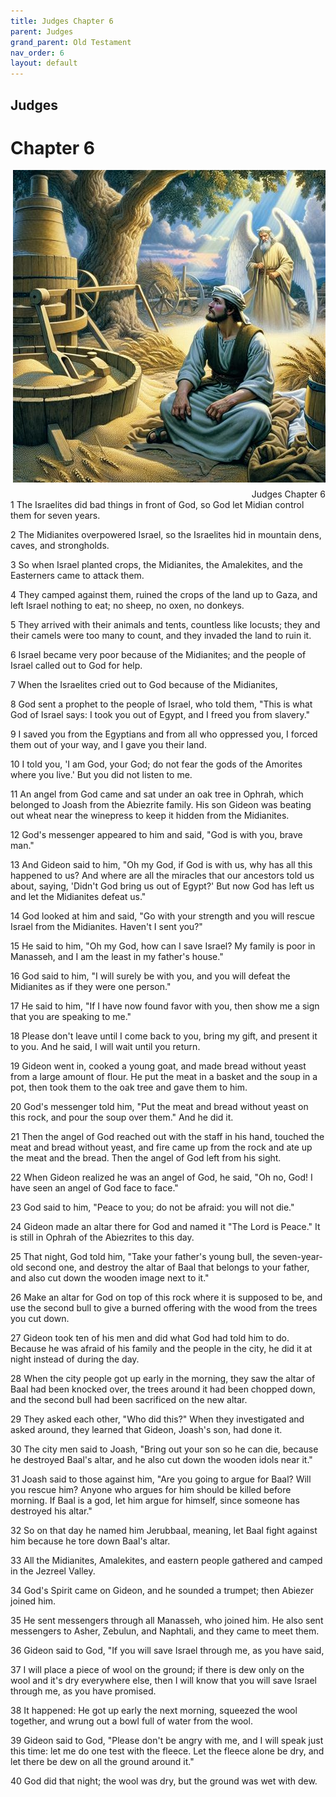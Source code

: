 ```yaml
---
title: Judges Chapter 6
parent: Judges
grand_parent: Old Testament
nav_order: 6
layout: default
---
```


## Judges

# Chapter 6

<div style="clear: both; text-align: right;">
    <img src="/assets/Image/Judges/500/6.jpg" alt="Judges Chapter 6" class="chapter-image" style="max-width: 100%; height: auto; float: right; margin: 0 0 10px 10px; padding-left: 10%;">
    <figcaption style="font-size: 14px;">Judges Chapter 6</figcaption>
</div>
1 The Israelites did bad things in front of God, so God let Midian control them for seven years.

2 The Midianites overpowered Israel, so the Israelites hid in mountain dens, caves, and strongholds.

3 So when Israel planted crops, the Midianites, the Amalekites, and the Easterners came to attack them.

4 They camped against them, ruined the crops of the land up to Gaza, and left Israel nothing to eat; no sheep, no oxen, no donkeys.

5 They arrived with their animals and tents, countless like locusts; they and their camels were too many to count, and they invaded the land to ruin it.

6 Israel became very poor because of the Midianites; and the people of Israel called out to God for help.

7 When the Israelites cried out to God because of the Midianites,

8 God sent a prophet to the people of Israel, who told them, "This is what God of Israel says: I took you out of Egypt, and I freed you from slavery."

9 I saved you from the Egyptians and from all who oppressed you, I forced them out of your way, and I gave you their land.

10 I told you, 'I am God, your God; do not fear the gods of the Amorites where you live.' But you did not listen to me.

11 An angel from God came and sat under an oak tree in Ophrah, which belonged to Joash from the Abiezrite family. His son Gideon was beating out wheat near the winepress to keep it hidden from the Midianites.

12 God's messenger appeared to him and said, "God is with you, brave man."

13 And Gideon said to him, "Oh my God, if God is with us, why has all this happened to us? And where are all the miracles that our ancestors told us about, saying, 'Didn't God bring us out of Egypt?' But now God has left us and let the Midianites defeat us."

14 God looked at him and said, "Go with your strength and you will rescue Israel from the Midianites. Haven't I sent you?"

15 He said to him, "Oh my God, how can I save Israel? My family is poor in Manasseh, and I am the least in my father's house."

16 God said to him, "I will surely be with you, and you will defeat the Midianites as if they were one person."

17 He said to him, "If I have now found favor with you, then show me a sign that you are speaking to me."

18 Please don't leave until I come back to you, bring my gift, and present it to you. And he said, I will wait until you return.

19 Gideon went in, cooked a young goat, and made bread without yeast from a large amount of flour. He put the meat in a basket and the soup in a pot, then took them to the oak tree and gave them to him.

20 God's messenger told him, "Put the meat and bread without yeast on this rock, and pour the soup over them." And he did it.

21 Then the angel of God reached out with the staff in his hand, touched the meat and bread without yeast, and fire came up from the rock and ate up the meat and the bread. Then the angel of God left from his sight.

22 When Gideon realized he was an angel of God, he said, "Oh no, God! I have seen an angel of God face to face."

23 God said to him, "Peace to you; do not be afraid: you will not die."

24 Gideon made an altar there for God and named it "The Lord is Peace." It is still in Ophrah of the Abiezrites to this day.

25 That night, God told him, "Take your father's young bull, the seven-year-old second one, and destroy the altar of Baal that belongs to your father, and also cut down the wooden image next to it."

26 Make an altar for God on top of this rock where it is supposed to be, and use the second bull to give a burned offering with the wood from the trees you cut down.

27 Gideon took ten of his men and did what God had told him to do. Because he was afraid of his family and the people in the city, he did it at night instead of during the day.

28 When the city people got up early in the morning, they saw the altar of Baal had been knocked over, the trees around it had been chopped down, and the second bull had been sacrificed on the new altar.

29 They asked each other, "Who did this?" When they investigated and asked around, they learned that Gideon, Joash's son, had done it.

30 The city men said to Joash, "Bring out your son so he can die, because he destroyed Baal's altar, and he also cut down the wooden idols near it."

31 Joash said to those against him, "Are you going to argue for Baal? Will you rescue him? Anyone who argues for him should be killed before morning. If Baal is a god, let him argue for himself, since someone has destroyed his altar."

32 So on that day he named him Jerubbaal, meaning, let Baal fight against him because he tore down Baal's altar.

33 All the Midianites, Amalekites, and eastern people gathered and camped in the Jezreel Valley.

34 God's Spirit came on Gideon, and he sounded a trumpet; then Abiezer joined him.

35 He sent messengers through all Manasseh, who joined him. He also sent messengers to Asher, Zebulun, and Naphtali, and they came to meet them.

36 Gideon said to God, "If you will save Israel through me, as you have said,

37 I will place a piece of wool on the ground; if there is dew only on the wool and it's dry everywhere else, then I will know that you will save Israel through me, as you have promised.

38 It happened: He got up early the next morning, squeezed the wool together, and wrung out a bowl full of water from the wool.

39 Gideon said to God, "Please don't be angry with me, and I will speak just this time: let me do one test with the fleece. Let the fleece alone be dry, and let there be dew on all the ground around it."

40 God did that night; the wool was dry, but the ground was wet with dew.


